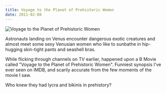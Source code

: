 ```yaml
---
title: Voyage to the Planet of Prehistoric Women
date: 2011-02-08
---
```


![Voyage to the Planet of Prehistoric Women](https://source.unsplash.com/-m88z7ily-w/1600x900)

Astronauts landing on Venus encounter dangerous exotic creatures and almost meet some sexy Venusian women who like to sunbathe in hip-hugging skin-tight pants and seashell bras.

While flicking through channels on TV earlier, happened upon a B Movie called "Voyage to the Planet of Prehistoric Women". Funniest synopsis I've ever seen on IMDB, and scarily accurate from the few moments of the movie I saw.

Who knew they had lycra and bikinis in prehistory?